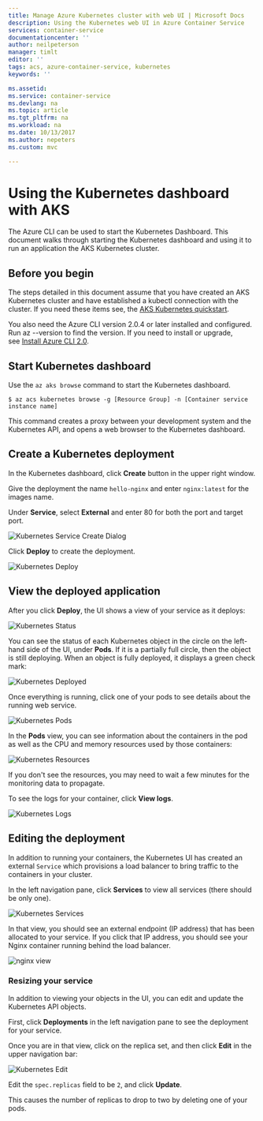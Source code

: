 ```yaml
---
title: Manage Azure Kubernetes cluster with web UI | Microsoft Docs
description: Using the Kubernetes web UI in Azure Container Service
services: container-service
documentationcenter: ''
author: neilpeterson
manager: timlt
editor: ''
tags: acs, azure-container-service, kubernetes
keywords: ''

ms.assetid: 
ms.service: container-service
ms.devlang: na
ms.topic: article
ms.tgt_pltfrm: na
ms.workload: na
ms.date: 10/13/2017
ms.author: nepeters
ms.custom: mvc

---
```


# Using the Kubernetes dashboard with AKS

The Azure CLI can be used to start the Kubernetes Dashboard. This document walks through starting the Kubernetes dashboard and using it to run an application the AKS Kubernetes cluster. 

## Before you begin

The steps detailed in this document assume that you have created an AKS Kubernetes cluster and have established a kubectl connection with the cluster. If you need these items see, the [AKS Kubernetes quickstart](./kubernetes-walkthrough.md).

You also need the Azure CLI version 2.0.4 or later installed and configured. Run az --version to find the version. If you need to install or upgrade, see [Install Azure CLI 2.0](/cli/azure/install-azure-cli).

## Start Kubernetes dashboard

Use the `az aks browse` command to start the Kubernetes dashboard.

```console
$ az acs kubernetes browse -g [Resource Group] -n [Container service instance name]
```

This command creates a proxy between your development system and the Kubernetes API, and opens a web browser to the Kubernetes dashboard.

## Create a Kubernetes deployment

In the Kubernetes dashboard, click **Create** button in the upper right window.

Give the deployment the name `hello-nginx` and enter `nginx:latest` for the images name.

Under **Service**, select **External** and enter 80 for both the port and target port.

![Kubernetes Service Create Dialog](./media/container-service-kubernetes-ui/create-deployment.png)

Click **Deploy** to create the deployment.

![Kubernetes Deploy](./media/container-service-kubernetes-ui/deploy.png)

## View the deployed application

After you click **Deploy**, the UI shows a view of your service as it deploys:

![Kubernetes Status](./media/container-service-kubernetes-ui/status.png)

You can see the status of each Kubernetes object in the circle on the left-hand side of the UI, under **Pods**. If it is a partially full circle, then the object is still deploying. When an object is fully deployed, it displays a green check mark:

![Kubernetes Deployed](./media/container-service-kubernetes-ui/deployed.png)

Once everything is running, click one of your pods to see details about the running web service.

![Kubernetes Pods](./media/container-service-kubernetes-ui/pods.png)

In the **Pods** view, you can see information about the containers in the pod as well as the CPU and memory resources used by those containers:

![Kubernetes Resources](./media/container-service-kubernetes-ui/resources.png)

If you don't see the resources, you may need to wait a few minutes for the monitoring data to propagate.

To see the logs for your container, click **View logs**.

![Kubernetes Logs](./media/container-service-kubernetes-ui/logs.png)

## Editing the deployment

In addition to running your containers, the Kubernetes UI has created an external `Service` which provisions a load balancer to bring traffic to the containers in your cluster.

In the left navigation pane, click **Services** to view all services (there should be only one).

![Kubernetes Services](./media/container-service-kubernetes-ui/service-deployed.png)

In that view, you should see an external endpoint (IP address) that has been allocated to your service. If you click that IP address, you should see your Nginx container running behind the load balancer.

![nginx view](./media/container-service-kubernetes-ui/nginx-page.png)

### Resizing your service
In addition to viewing your objects in the UI, you can edit and update the Kubernetes API objects.

First, click **Deployments** in the left navigation pane to see the deployment for your service.

Once you are in that view, click on the replica set, and then click **Edit** in the upper navigation bar:

![Kubernetes Edit](./media/container-service-kubernetes-ui/edit.png)

Edit the `spec.replicas` field to be `2`, and click **Update**.

This causes the number of replicas to drop to two by deleting one of your pods.